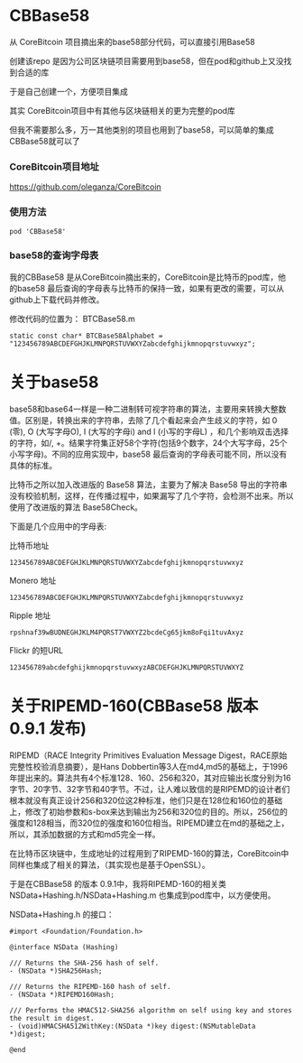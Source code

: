 # CBBase58
从 CoreBitcoin 项目摘出来的base58部分代码，可以直接引用Base58 

创建该repo 是因为公司区块链项目需要用到base58，但在pod和github上又没找到合适的库

于是自己创建一个，方便项目集成

其实 CoreBitcoin项目中有其他与区块链相关的更为完整的pod库

但我不需要那么多，万一其他类别的项目也用到了base58，可以简单的集成CBBase58就可以了

### CoreBitcoin项目地址
https://github.com/oleganza/CoreBitcoin

### 使用方法
```
pod 'CBBase58'
```
### base58的查询字母表

我的CBBase58 是从CoreBitcoin摘出来的，CoreBitcoin是比特币的pod库，他的base58 最后查询的字母表与比特币的保持一致，如果有更改的需要，可以从github上下载代码并修改。

修改代码的位置为：
BTCBase58.m  
```
static const char* BTCBase58Alphabet = "123456789ABCDEFGHJKLMNPQRSTUVWXYZabcdefghijkmnopqrstuvwxyz";
```

# 关于base58
base58和base64一样是一种二进制转可视字符串的算法，主要用来转换大整数值。区别是，转换出来的字符串，去除了几个看起来会产生歧义的字符，如 0 (零), O (大写字母O), I (大写的字母i) and l (小写的字母L) ，和几个影响双击选择的字符，如/, +。结果字符集正好58个字符(包括9个数字，24个大写字母，25个小写字母)。不同的应用实现中，base58 最后查询的字母表可能不同，所以没有具体的标准。

比特币之所以加入改进版的 Base58 算法，主要为了解决 Base58 导出的字符串没有校验机制，这样，在传播过程中，如果漏写了几个字符，会检测不出来。所以使用了改进版的算法 Base58Check。

下面是几个应用中的字母表:

比特币地址
```
123456789ABCDEFGHJKLMNPQRSTUVWXYZabcdefghijkmnopqrstuvwxyz
```
Monero 地址
```
123456789ABCDEFGHJKLMNPQRSTUVWXYZabcdefghijkmnopqrstuvwxyz
```
Ripple 地址
```
rpshnaf39wBUDNEGHJKLM4PQRST7VWXYZ2bcdeCg65jkm8oFqi1tuvAxyz
```
Flickr 的短URL
```
123456789abcdefghijkmnopqrstuvwxyzABCDEFGHJKLMNPQRSTUVWXYZ
```

# 关于RIPEMD-160(CBBase58 版本 0.9.1 发布)
RIPEMD（RACE Integrity Primitives Evaluation Message Digest，RACE原始完整性校验消息摘要），是Hans Dobbertin等3人在md4,md5的基础上，于1996年提出来的。算法共有4个标准128、160、256和320，其对应输出长度分别为16字节、20字节、32字节和40字节。不过，让人难以致信的是RIPEMD的设计者们根本就没有真正设计256和320位这2种标准，他们只是在128位和160位的基础上，修改了初始参数和s-box来达到输出为256和320位的目的。所以，256位的强度和128相当，而320位的强度和160位相当。RIPEMD建立在md的基础之上，所以，其添加数据的方式和md5完全一样。

在比特币区块链中，生成地址的过程用到了RIPEMD-160的算法，CoreBitcoin中同样也集成了相关的算法，（其实现也是基于OpenSSL）。

于是在CBBase58 的版本 0.9.1中，我将RIPEMD-160的相关类 NSData+Hashing.h/NSData+Hashing.m 也集成到pod库中，以方便使用。

NSData+Hashing.h 的接口：
```
#import <Foundation/Foundation.h>

@interface NSData (Hashing)

/// Returns the SHA-256 hash of self.
- (NSData *)SHA256Hash;

/// Returns the RIPEMD-160 hash of self.
- (NSData *)RIPEMD160Hash;

/// Performs the HMAC512-SHA256 algorithm on self using key and stores the result in digest.
- (void)HMACSHA512WithKey:(NSData *)key digest:(NSMutableData *)digest;

@end

```




